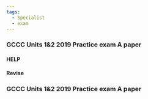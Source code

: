 ```yaml
---
tags:
  - Specialist
  - exam
---
```

### GCCC Units 1&2 2019 Practice exam A paper
#### HELP


#### Revise


### GCCC Units 1&2 2019 Practice exam A paper